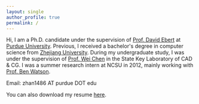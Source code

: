 ```yaml
---
layout: single
author_profile: true
permalink: /
---
```

Hi, I am a Ph.D. candidate under the supervision of [Prof. David Ebert](https://engineering.purdue.edu/~ebertd) at [Purdue University](http://www.purdue.edu/).
Previous, I received a bachelor's degree in computer science from [Zhejiang University](http://www.zju.edu.cn/). During my undergraduate study, I was under the supervision of [Prof. Wei Chen](http://www.cad.zju.edu.cn/home/chenwei/) in the State Key Laboratory of CAD &amp; CG. I was a summer research intern at NCSU in 2012, mainly working with [Prof. Ben Watson](https://www.csc.ncsu.edu/people/bwatson).

Email: zhan1486 AT purdue DOT edu
            
You can also download my resume [here]().